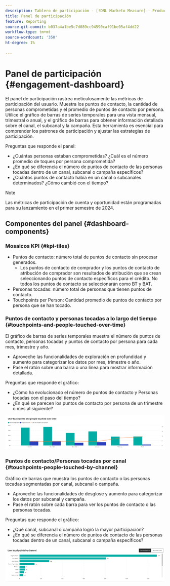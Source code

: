 ```yaml
---
description: Tablero de participación - [!DNL Marketo Measure] - Producto
title: Panel de participación
feature: Reporting
source-git-commit: b037a4a1be5c7d089cc94590caf91be05af4dd22
workflow-type: tm+mt
source-wordcount: '350'
ht-degree: 1%

---
```


# Panel de participación {#engagement-dashboard}

El panel de participación rastrea meticulosamente las métricas de participación del usuario. Muestra los puntos de contacto, la cantidad de personas comprometidas y el promedio de puntos de contacto por persona. Utilice el gráfico de barras de series temporales para una vista mensual, trimestral o anual, y el gráfico de barras para obtener información detallada sobre el canal, el subcanal y la campaña. Esta herramienta es esencial para comprender los patrones de participación y ajustar las estrategias de participación.

Preguntas que responde el panel:

* ¿Cuántas personas estaban comprometidas? ¿Cuál es el número promedio de toques por persona comprometida?
* ¿En qué se diferencia el número de puntos de contacto de las personas tocadas dentro de un canal, subcanal o campaña específicos?
* ¿Cuántos puntos de contacto había en un canal o subcanales determinados? ¿Cómo cambió con el tiempo?

>[!NOTE]
>
>Las métricas de participación de cuenta y oportunidad están programadas para su lanzamiento en el primer semestre de 2024.

## Componentes del panel {#dashboard-components}

### Mosaicos KPI {#kpi-tiles}

* Puntos de contacto: número total de puntos de contacto sin procesar generados.
   * Los puntos de contacto de comprador y los puntos de contacto de atribución de comprador son resultados de atribución que se crean seleccionando puntos de contacto específicos para el crédito. No todos los puntos de contacto se seleccionarán como BT y BAT.
* Personas tocadas: número total de personas que tienen puntos de contacto.
* Touchpoints per Person: Cantidad promedio de puntos de contacto por persona que se han tocado.

### Puntos de contacto y personas tocadas a lo largo del tiempo {#touchpoints-and-people-touched-over-time}

El gráfico de barras de series temporales muestra el número de puntos de contacto, personas tocadas y puntos de contacto por persona para cada mes, trimestre y año.

* Aproveche las funcionalidades de exploración en profundidad y aumento para categorizar los datos por mes, trimestre o año.
* Pase el ratón sobre una barra o una línea para mostrar información detallada.

Preguntas que responde el gráfico:

* ¿Cómo ha evolucionado el número de puntos de contacto y Personas tocadas con el paso del tiempo?
* ¿En qué se parecen los puntos de contacto por persona de un trimestre o mes al siguiente?

![](assets/engagement-dashboard-1.png)

### Puntos de contacto/Personas tocadas por canal {#touchpoints-people-touched-by-channel}

Gráfico de barras que muestra los puntos de contacto o las personas tocadas segmentadas por canal, subcanal o campaña.

* Aproveche las funcionalidades de desglose y aumento para categorizar los datos por subcanal y campaña.
* Pase el ratón sobre cada barra para ver los puntos de contacto o las personas tocadas.

Preguntas que responde el gráfico:

* ¿Qué canal, subcanal o campaña logró la mayor participación?
* ¿En qué se diferencia el número de puntos de contacto de las personas tocadas dentro de un canal, subcanal o campaña específicos?

![](assets/engagement-dashboard-2.png)
